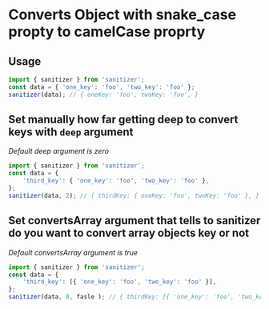 # Converts Object with snake_case propty to camelCase proprty

## Usage

``` javascript
import { sanitizer } from 'sanitizer';
const data = { 'one_key': 'foo', 'two_key': 'foo' };
sanitizer(data); // { oneKey: 'foo', twoKey: 'foo', }
```
## Set manually how far getting deep to convert keys with `deep` argument
*Default deep argument is zero*

``` javascript
import { sanitizer } from 'sanitizer';
const data = {
    'third_key': { 'one_key': 'foo', 'two_key': 'foo' },
};
sanitizer(data, 2); // { thirdKey: { oneKey: 'foo', twoKey: 'foo' }, }
```

## Set convertsArray argument that tells to sanitizer do you want to convert array objects key or not
*Default convertsArray argument is true*

``` javascript
import { sanitizer } from 'sanitizer';
const data = {
    'third_key': [{ 'one_key': 'foo', 'two_key': 'foo' }],
};
sanitizer(data, 0, fasle ); // { thirdKey: [{ 'one_key': 'foo', 'two_key': 'foo' }], }
```